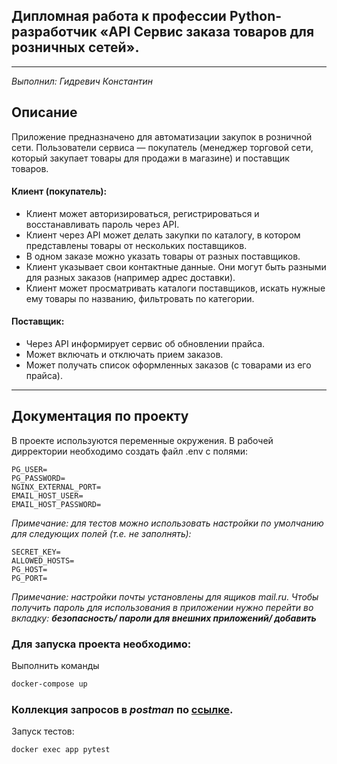 ## Дипломная работа к профессии Python-разработчик «API Сервис заказа товаров для розничных сетей».

---
_Выполнил: Гидревич Константин_

## Описание
Приложение предназначено для автоматизации закупок в розничной сети. 
Пользователи сервиса — покупатель (менеджер торговой сети, который закупает товары для продажи в магазине) 
и поставщик товаров.

#### Клиент (покупатель):

* Клиент может авторизироваться, регистрироваться и восстанавливать пароль через API.
* Клиент через API может делать закупки по каталогу, в котором представлены товары от нескольких поставщиков.
* В одном заказе можно указать товары от разных поставщиков.
* Клиент указывает свои контактные данные. Они могут быть разными для разных заказов (например адрес доставки).
* Клиент может просматривать каталоги поставщиков, искать нужные ему товары по названию, 
  фильтровать по категории.

#### Поставщик:

* Через API информирует сервис об обновлении прайса.
* Может включать и отключать прием заказов.
* Может получать список оформленных заказов (с товарами из его прайса).
---

## Документация по проекту

В проекте используются переменные окружения. В рабочей дирректории необходимо создать файл .env с полями:

```
PG_USER=
PG_PASSWORD=
NGINX_EXTERNAL_PORT=
EMAIL_HOST_USER= 
EMAIL_HOST_PASSWORD=
```
_Примечание: для тестов можно использовать настройки по умолчанию для следующих полей (т.е. не заполнять):_
```
SECRET_KEY=  
ALLOWED_HOSTS=
PG_HOST=
PG_PORT=
```

_Примечание: настройки почты установлены для ящиков mail.ru. Чтобы получить пароль 
для использования в приложении нужно перейти во вкладку: **безопасность/ пароли для внешних приложений/ добавить**_
### Для запуска проекта необходимо:

Выполнить команды

```bash
docker-compose up
```

### Коллекция запросов в _postman_ по [ссылке](https://www.postman.com/lunar-module-observer-40207937/workspace/gidrevich-django-market-api/collection/24640160-07a8908d-99b7-40fc-b8ea-7e5f2847543b?action=share&creator=24640160).

Запуск тестов:
```bash
docker exec app pytest
```